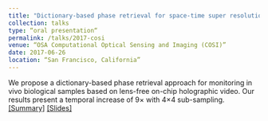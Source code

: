 ```yaml
---
title: "Dictionary-based phase retrieval for space-time super resolution using lens-free on-chip holographic video"
collection: talks
type: “oral presentation“
permalink: /talks/2017-cosi
venue: “OSA Computational Optical Sensing and Imaging (COSI)”
date: 2017-06-26
location: “San Francisco, California”
---
```

We propose a dictionary-based phase retrieval approach for monitoring in vivo biological samples based on lens-free on-chip holographic video. Our results present a temporal increase of 9× with 4×4 sub-sampling. <br/>
[[Summary]](https://pdfs.semanticscholar.org/b6fb/034b8b8ac40f9819dc8919dce6439c232ff5.pdf) [[Slides]](https://www.dropbox.com/s/rnxwrwym76yfgm1/COSI2017.pptx?dl=0)
